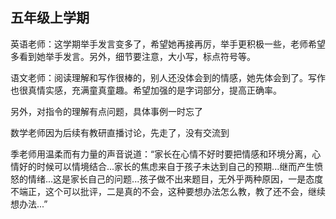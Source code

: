## 五年级上学期

英语老师：这学期举手发言变多了，希望她再接再厉，举手更积极一些，老师希望多看到她举手发言。另外，细节要注意，大小写，标点符号等。

语文老师：阅读理解和写作很棒的，别人还没体会到的情感，她先体会到了。写作也很真情实感，充满童真童趣。希望加强的是字词部分，提高正确率。

另外，对指令的理解有点问题，具体事例一时忘了

数学老师因为后续有教研直播讨论，先走了，没有交流到

季老师用温柔而有力量的声音说道：“家长在心情不好时要把情感和环境分离，心情好的时候可以情境结合...家长的焦虑来自于孩子未达到自己的预期...继而产生愤怒的情绪...这是家长自己的问题...孩子做不出来题目，无外乎两种原因，一是态度不端正，这个可以批评，二是真的不会，这种要想办法怎么教，教了还不会，继续想办法...”
